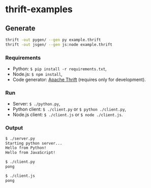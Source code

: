 # thrift-examples

## Generate

```bash
thrift -out pygen/ --gen py example.thrift
thrift -out jsgen/ --gen js:node example.thrift
```

### Requirements
* Python: `$ pip install -r requirements.txt`,
* Node.js: `$ npm install`,
* Code generator: [Apache Thrift](https://thrift.apache.org/) (requires only for development).

### Run
* Server: `$ ./python.py`,
* Python client: `$ ./client.py` or `$ python ./client.py`,
* Node.js client: `$ ./client.js` or `$ node ./client.js`.

### Output
```bash
$ ./server.py
Starting python server...
Hello from Python!
Hello from JavaScript!
```
```bash
$ ./client.py
pong
```
```bash
$ ./client.js
pong
```
